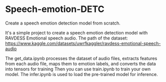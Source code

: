 # Speech-emotion-DETC
Create a speech emotion detection model from scratch.

It's a simple project to create a speech emotion detection model with RAVDESS Emotional speech audio.
The path of the dataset: https://www.kaggle.com/datasets/uwrfkaggler/ravdess-emotional-speech-audio

The get_data.ipynb processes the dataset of audio files, extracts features from each audio file, maps them to emotion labels, and converts the data into tensors for training Then you can use train.ipynb to train your own model. The infer.ipynb is used to load the pre-trained model for inference.
